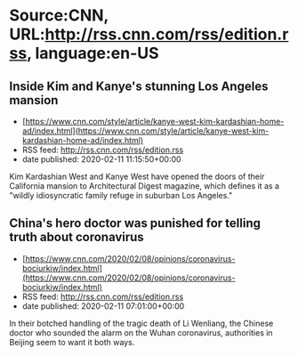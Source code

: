# Source:CNN, URL:http://rss.cnn.com/rss/edition.rss, language:en-US

## Inside Kim and Kanye's stunning Los Angeles mansion
 - [https://www.cnn.com/style/article/kanye-west-kim-kardashian-home-ad/index.html](https://www.cnn.com/style/article/kanye-west-kim-kardashian-home-ad/index.html)
 - RSS feed: http://rss.cnn.com/rss/edition.rss
 - date published: 2020-02-11 11:15:50+00:00

Kim Kardashian West and Kanye West have opened the doors of their California mansion to Architectural Digest magazine, which defines it as a "wildly idiosyncratic family refuge in suburban Los Angeles."

## China's hero doctor was punished for telling truth about coronavirus
 - [https://www.cnn.com/2020/02/08/opinions/coronavirus-bociurkiw/index.html](https://www.cnn.com/2020/02/08/opinions/coronavirus-bociurkiw/index.html)
 - RSS feed: http://rss.cnn.com/rss/edition.rss
 - date published: 2020-02-11 07:01:00+00:00

In their botched handling of the tragic death of Li Wenliang, the Chinese doctor who sounded the alarm on the Wuhan coronavirus, authorities in Beijing seem to want it both ways.

